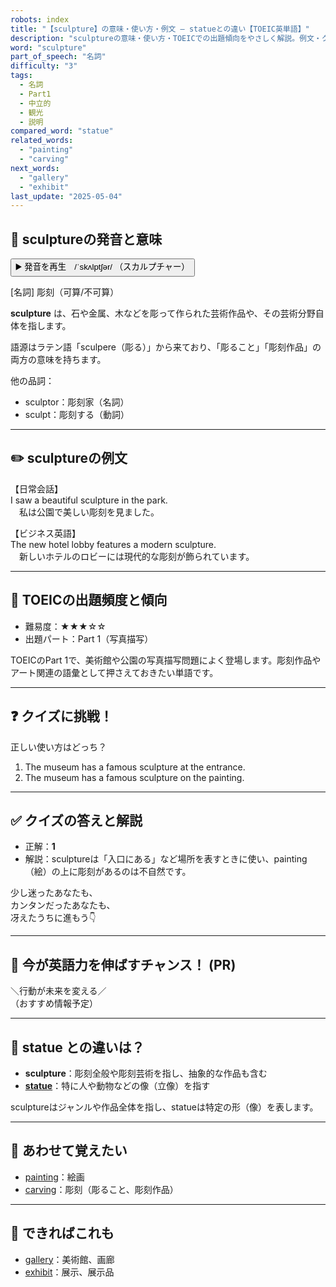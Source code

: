 ```yaml
---
robots: index
title: "【sculpture】の意味・使い方・例文 ― statueとの違い【TOEIC英単語】"
description: "sculptureの意味・使い方・TOEICでの出題傾向をやさしく解説。例文・クイズ付きでstatueとの違いもわかりやすく学べます。"
word: "sculpture"
part_of_speech: "名詞"
difficulty: "3"
tags:
  - 名詞
  - Part1
  - 中立的
  - 観光
  - 説明
compared_word: "statue"
related_words:
  - "painting"
  - "carving"
next_words:
  - "gallery"
  - "exhibit"
last_update: "2025-05-04"
---
```


## 🔰 sculptureの発音と意味

<button class="play-audio" onclick="playTTS('sculpture')">
  <span class="play-audio-main">
    ▶️ 発音を再生　/ˈskʌlptʃər/
  </span>
  <span class="play-audio-sub">
    （スカルプチャー）
  </span>
</button>

[名詞] 彫刻（可算/不可算）

**sculpture** は、石や金属、木などを彫って作られた芸術作品や、その芸術分野自体を指します。

語源はラテン語「sculpere（彫る）」から来ており、「彫ること」「彫刻作品」の両方の意味を持ちます。

他の品詞：  
- sculptor：彫刻家（名詞）
- sculpt：彫刻する（動詞）

---

## ✏️ sculptureの例文

【日常会話】  
I saw a beautiful sculpture in the park.  
　私は公園で美しい彫刻を見ました。

【ビジネス英語】  
The new hotel lobby features a modern sculpture.  
　新しいホテルのロビーには現代的な彫刻が飾られています。

---

## 🎯 TOEICの出題頻度と傾向

- 難易度：★★★☆☆
- 出題パート：Part 1（写真描写）

TOEICのPart 1で、美術館や公園の写真描写問題によく登場します。彫刻作品やアート関連の語彙として押さえておきたい単語です。

---

## ❓ クイズに挑戦！

正しい使い方はどっち？

1. The museum has a famous sculpture at the entrance.  
2. The museum has a famous sculpture on the painting.

---

## ✅ クイズの答えと解説

- 正解：**1**
- 解説：sculptureは「入口にある」など場所を表すときに使い、painting（絵）の上に彫刻があるのは不自然です。

少し迷ったあなたも、  
カンタンだったあなたも、  
冴えたうちに進もう👇️

---

## 🚀 今が英語力を伸ばすチャンス！ (PR)

<div class="info-center">
＼行動が未来を変える／<br>  
（おすすめ情報予定）
</div>

---

## 🤔  statue との違いは？

- **sculpture**：彫刻全般や彫刻芸術を指し、抽象的な作品も含む
- **[statue](/word/statue/)**：特に人や動物などの像（立像）を指す

sculptureはジャンルや作品全体を指し、statueは特定の形（像）を表します。

---

## 🧩 あわせて覚えたい

- [painting](/word/painting/)：絵画
- [carving](/word/carving/)：彫刻（彫ること、彫刻作品）

---

## 📖 できればこれも

- [gallery](/word/gallery/)：美術館、画廊
- [exhibit](/word/exhibit/)：展示、展示品

<!-- cvid: aid48_bid14 -->
